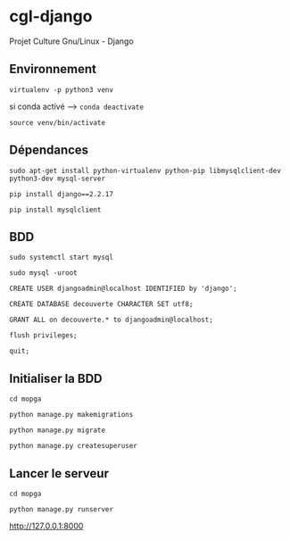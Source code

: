 # cgl-django
Projet Culture Gnu/Linux - Django

## Environnement
`virtualenv -p python3 venv`

si conda activé --> `conda deactivate`

`source venv/bin/activate`

## Dépendances
`sudo apt-get install python-virtualenv python-pip libmysqlclient-dev python3-dev mysql-server`

`pip install django==2.2.17`

`pip install mysqlclient`

## BDD
`sudo systemctl start mysql`

`sudo mysql -uroot`

`CREATE USER djangoadmin@localhost IDENTIFIED by 'django';`

`CREATE DATABASE decouverte CHARACTER SET utf8;`

`GRANT ALL on decouverte.* to djangoadmin@localhost;`

`flush privileges;`

`quit;`

## Initialiser la BDD
`cd mopga`

`python manage.py makemigrations`

`python manage.py migrate`

`python manage.py createsuperuser`


## Lancer le serveur
`cd mopga`

`python manage.py runserver`

http://127.0.0.1:8000
